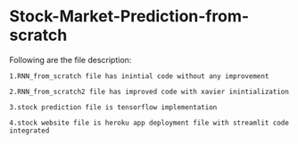 # Stock-Market-Prediction-from-scratch

Following are the file description:

    1.RNN_from_scratch file has inintial code without any improvement

    2.RNN_from_scratch2 file has improved code with xavier inintialization 

    3.stock prediction file is tensorflow implementation

    4.stock website file is heroku app deployment file with streamlit code integrated
